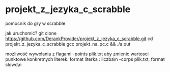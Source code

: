# projekt_z_jezyka_c_scrabble
pomocnik do gry w scrabble

jak uruchomić?
git clone https://github.com/DerankProvider/projekt_z_jezyka_c_scrabble.git
cd projekt_z_jezyka_c_scrabble
gcc projekt_na_pc.c && ./a.out

możliwość wywołania z flagami -points plik.txt aby zmienic wartosci punktowe konkretnych literek. format literka : liczba\n
-corps plik.txt, format słowo\n
